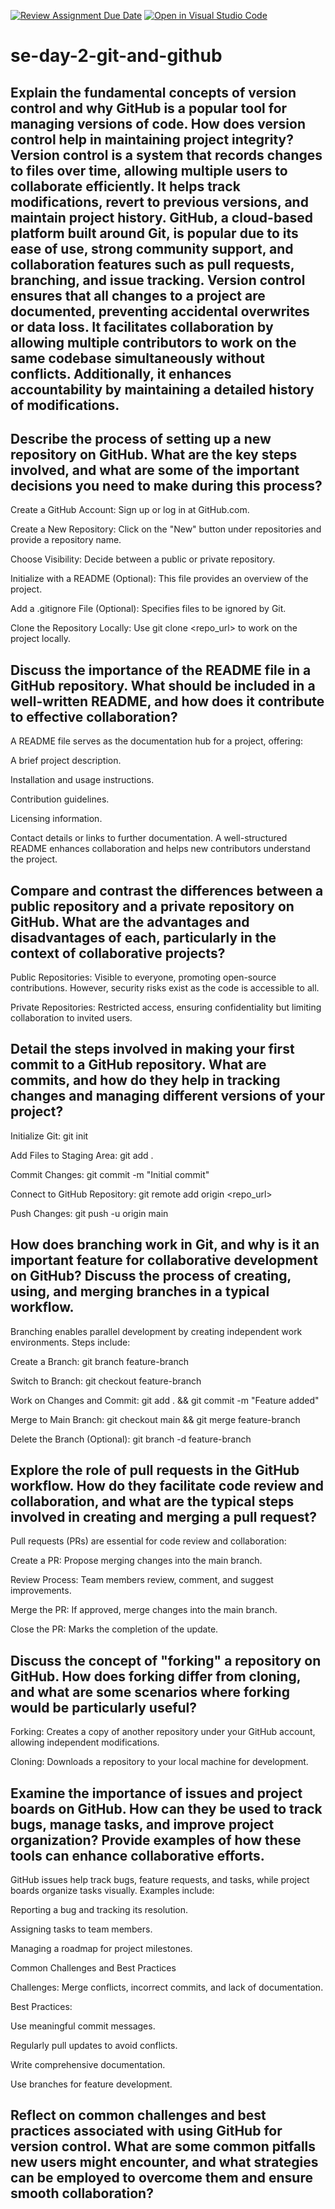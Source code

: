 [![Review Assignment Due Date](https://classroom.github.com/assets/deadline-readme-button-22041afd0340ce965d47ae6ef1cefeee28c7c493a6346c4f15d667ab976d596c.svg)](https://classroom.github.com/a/8wgCKhpZ)
[![Open in Visual Studio Code](https://classroom.github.com/assets/open-in-vscode-2e0aaae1b6195c2367325f4f02e2d04e9abb55f0b24a779b69b11b9e10269abc.svg)](https://classroom.github.com/online_ide?assignment_repo_id=18444200&assignment_repo_type=AssignmentRepo)
# se-day-2-git-and-github
## Explain the fundamental concepts of version control and why GitHub is a popular tool for managing versions of code. How does version control help in maintaining project integrity?Version control is a system that records changes to files over time, allowing multiple users to collaborate efficiently. It helps track modifications, revert to previous versions, and maintain project history. GitHub, a cloud-based platform built around Git, is popular due to its ease of use, strong community support, and collaboration features such as pull requests, branching, and issue tracking. Version control ensures that all changes to a project are documented, preventing accidental overwrites or data loss. It facilitates collaboration by allowing multiple contributors to work on the same codebase simultaneously without conflicts. Additionally, it enhances accountability by maintaining a detailed history of modifications.

## Describe the process of setting up a new repository on GitHub. What are the key steps involved, and what are some of the important decisions you need to make during this process?
Create a GitHub Account: Sign up or log in at GitHub.com.

Create a New Repository: Click on the "New" button under repositories and provide a repository name.

Choose Visibility: Decide between a public or private repository.

Initialize with a README (Optional): This file provides an overview of the project.

Add a .gitignore File (Optional): Specifies files to be ignored by Git.

Clone the Repository Locally: Use git clone <repo_url> to work on the project locally.

## Discuss the importance of the README file in a GitHub repository. What should be included in a well-written README, and how does it contribute to effective collaboration?
A README file serves as the documentation hub for a project, offering:

A brief project description.

Installation and usage instructions.

Contribution guidelines.

Licensing information.

Contact details or links to further documentation.
A well-structured README enhances collaboration and helps new contributors understand the project.

## Compare and contrast the differences between a public repository and a private repository on GitHub. What are the advantages and disadvantages of each, particularly in the context of collaborative projects?
Public Repositories: Visible to everyone, promoting open-source contributions. However, security risks exist as the code is accessible to all.

Private Repositories: Restricted access, ensuring confidentiality but limiting collaboration to invited users.

## Detail the steps involved in making your first commit to a GitHub repository. What are commits, and how do they help in tracking changes and managing different versions of your project?
Initialize Git: git init

Add Files to Staging Area: git add .

Commit Changes: git commit -m "Initial commit"

Connect to GitHub Repository: git remote add origin <repo_url>

Push Changes: git push -u origin main

## How does branching work in Git, and why is it an important feature for collaborative development on GitHub? Discuss the process of creating, using, and merging branches in a typical workflow.
Branching enables parallel development by creating independent work environments. Steps include:

Create a Branch: git branch feature-branch

Switch to Branch: git checkout feature-branch

Work on Changes and Commit: git add . && git commit -m "Feature added"

Merge to Main Branch: git checkout main && git merge feature-branch

Delete the Branch (Optional): git branch -d feature-branch

## Explore the role of pull requests in the GitHub workflow. How do they facilitate code review and collaboration, and what are the typical steps involved in creating and merging a pull request?
Pull requests (PRs) are essential for code review and collaboration:

Create a PR: Propose merging changes into the main branch.

Review Process: Team members review, comment, and suggest improvements.

Merge the PR: If approved, merge changes into the main branch.

Close the PR: Marks the completion of the update.

## Discuss the concept of "forking" a repository on GitHub. How does forking differ from cloning, and what are some scenarios where forking would be particularly useful?
Forking: Creates a copy of another repository under your GitHub account, allowing independent modifications.

Cloning: Downloads a repository to your local machine for development.

## Examine the importance of issues and project boards on GitHub. How can they be used to track bugs, manage tasks, and improve project organization? Provide examples of how these tools can enhance collaborative efforts.
GitHub issues help track bugs, feature requests, and tasks, while project boards organize tasks visually. Examples include:

Reporting a bug and tracking its resolution.

Assigning tasks to team members.

Managing a roadmap for project milestones.

Common Challenges and Best Practices

Challenges: Merge conflicts, incorrect commits, and lack of documentation.

Best Practices:

Use meaningful commit messages.

Regularly pull updates to avoid conflicts.

Write comprehensive documentation.

Use branches for feature development.

## Reflect on common challenges and best practices associated with using GitHub for version control. What are some common pitfalls new users might encounter, and what strategies can be employed to overcome them and ensure smooth collaboration?
